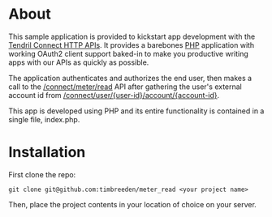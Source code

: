 # About

This sample application is provided to kickstart app development with the [Tendril Connect HTTP APIs](https://dev.tendrilinc.com/docs).  It provides a barebones [PHP](http://www.php.net/) application with working OAuth2 client support baked-in to make you productive writing apps with our APIs as quickly as possible.

The application authenticates and authorizes the end user, then makes a call to the [/connect/meter/read](https://dev.tendrilinc.com/docs/meter_readings) API after gathering the user's external account id from [/connect/user/{user-id}/account/{account-id}](https://dev.tendrilinc.com/docs/user_external_account_id).

This app is developed using PHP and its entire functionality is contained in a single file, index.php.

# Installation

First clone the repo:

	git clone git@github.com:timbreeden/meter_read <your project name>

Then, place the project contents in your location of choice on your server.